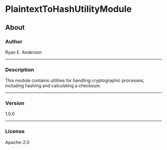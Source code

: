 # PlaintextToHashUtilityModule

## About

### Author

Ryan E. Anderson

---

### Description

This module contains utilities for handling cryptographic processes, including hashing and calculating a checksum.

---

### Version

1.0.0

---

### License

Apache-2.0

